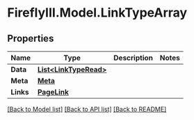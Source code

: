 # FireflyIII.Model.LinkTypeArray

## Properties

Name | Type | Description | Notes
------------ | ------------- | ------------- | -------------
**Data** | [**List&lt;LinkTypeRead&gt;**](LinkTypeRead.md) |  | 
**Meta** | [**Meta**](Meta.md) |  | 
**Links** | [**PageLink**](PageLink.md) |  | 

[[Back to Model list]](../README.md#documentation-for-models) [[Back to API list]](../README.md#documentation-for-api-endpoints) [[Back to README]](../README.md)

